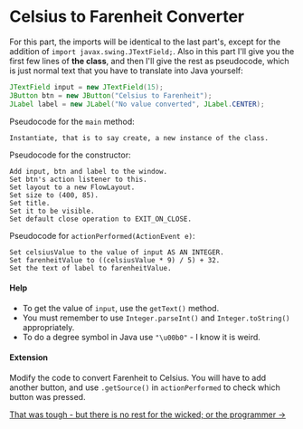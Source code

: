 Celsius to Farenheit Converter
===

For this part, the imports will be identical to the last part's, except for the addition of `import javax.swing.JTextField;`. Also in this part I'll give you the first few lines of **the class**, and then I'll give the rest as pseudocode, which is just normal text that you have to translate into Java yourself:

```java
JTextField input = new JTextField(15);
JButton btn = new JButton("Celsius to Farenheit");
JLabel label = new JLabel("No value converted", JLabel.CENTER);
```

Pseudocode for the `main` method:

```
Instantiate, that is to say create, a new instance of the class.
```

Pseudocode for the constructor:

```
Add input, btn and label to the window.
Set btn's action listener to this.
Set layout to a new FlowLayout.
Set size to (400, 85).
Set title.
Set it to be visible.
Set default close operation to EXIT_ON_CLOSE.
```

Pseudocode for `actionPerformed(ActionEvent e)`:

```
Set celsiusValue to the value of input AS AN INTEGER.
Set farenheitValue to ((celsiusValue * 9) / 5) + 32.
Set the text of label to farenheitValue.
```

#### Help
- To get the value of `input`, use the `getText()` method.
- You must remember to use `Integer.parseInt()` and `Integer.toString()` appropriately.
- To do a degree symbol in Java use `"\u00b0"` - I know it is weird.

#### Extension
Modify the code to convert Farenheit to Celsius. You will have to add another button, and use `.getSource()` in `actionPerformed` to check which button was pressed.

[That was tough - but there is no rest for the wicked; or the programmer &rarr;](./Part-V:-Layouts.html)
